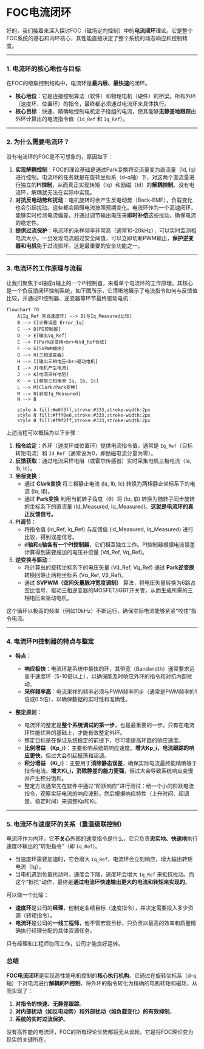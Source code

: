 # FOC电流闭环

好的，我们接着来深入探讨FOC（磁场定向控制）中的**电流闭环**理论。它是整个FOC系统的基石和内环核心，其性能直接决定了整个系统的动态响应和控制精度。

---

### 1. 电流环的核心地位与目标

在FOC的级联控制结构中，电流环是**最内层、最快速**的闭环。

*   **核心地位**：它是连接控制算法（软件）和物理电机（硬件）的桥梁。所有外环（速度环、位置环）的指令，最终都必须通过电流环来具体执行。
*   **核心目标**：快速、精确地控制电机定子绕组的电流，使其能够**无静差地跟踪**由外环计算出的电流指令值（`Id_Ref` 和 `Iq_Ref`）。

---

### 2. 为什么需要电流环？

没有电流环的FOC是不可想象的，原因如下：

1.  **实现解耦控制**：FOC的理论基础是通过Park变换将交流量变为直流量（Id, Iq）进行控制。电流环的任务就是在旋转坐标系（d-q轴）下，对这两个直流量进行独立的**PI控制**，从而真正实现转矩（Iq）和励磁（Id）的**解耦控制**。没有电流环，解耦就无法在实际中实现。
2.  **对抗反电动势和扰动**：电机旋转时会产生反电动势（Back-EMF），负载变化也会引起扰动。这些都会阻碍电流按照预期变化。电流环作为一个高速闭环，能够实时检测电流偏差，并通过调节输出电压来**即时补偿**这些扰动，确保电流的稳定性。
3.  **提供过流保护**：电流环的采样频率非常高（通常10-20kHz），可以实时监测相电流大小。一旦发现电流超过安全阈值，可以立即切断PWM输出，**保护逆变器和电机**免于过流损坏。这是最重要的安全功能之一。

---

### 3. 电流环的工作原理与流程

让我们聚焦于d轴或q轴上的一个PI控制器，来看单个电流环的工作原理。其核心是一个负反馈闭环控制系统，如下图所示，它清晰地展示了电流指令如何与反馈值比较，并通过PI控制器、逆变器等环节最终驱动电机：

```mermaid
flowchart TD
    A[Iq_Ref 来自速度环] --> B[与Iq_Measured比较]
    B --> C[计算误差 Error_Iq]
    C --> D[PI控制器]
    D --> E[输出Vq_Ref]
    E --> F[Park逆变换<br>与Vd_Ref合成]
    F --> G[SVPWM模块]
    G --> H[三相逆变器]
    H --> I[输出三相电压<br>驱动电机]
    I --> J[电机产生电流]
    J --> K[电流采样电阻]
    K --> L[获取三相电流 Ia, Ib, Ic]
    L --> M[Clark/Park变换]
    M --> N[获取Iq_Measured]
    N --> B

    style A fill:#e6f3ff,stroke:#333,stroke-width:2px
    style N fill:#fff0e6,stroke:#333,stroke-width:2px
    style B fill:#f9f2ff,stroke:#333,stroke-width:2px
```

上述流程可以概括为以下步骤：

1.  **指令给定**：外环（速度环或位置环）提供电流指令值，通常是 `Iq_Ref`（目标转矩电流）和 `Id_Ref`（通常设为0，即励磁电流分量为零）。
2.  **反馈获取**：通过电流采样电阻（或霍尔传感器）实时采集电机三相电流（Ia, Ib, Ic）。
3.  **坐标变换**：
    *   通过 **Clark变换** 将三相静止电流 (Ia, Ib, Ic) 转换为两相静止坐标系下的电流 (Iα, Iβ)。
    *   通过 **Park变换** 利用当前转子角度（θ）将 (Iα, Iβ) 转换为随转子同步旋转的坐标系下的直流量 (Id_Measured, Iq_Measured)。**这就是电流环的真正反馈信号。**
4.  **PI调节**：
    *   将指令值 (Id_Ref, Iq_Ref) 与反馈值 (Id_Measured, Iq_Measured) 进行比较，得到误差信号。
    *   **d轴和q轴各有一个PI控制器**，它们相互独立工作。PI控制器根据电流误差计算得到需要施加的电压补偿量 (Vd_Ref, Vq_Ref)。
5.  **逆变换与驱动**：
    *   将计算出的旋转坐标系下的电压矢量 (Vd_Ref, Vq_Ref) 通过 **Park逆变换** 转换回静止两相坐标系 (Vα_Ref, Vβ_Ref)。
    *   通过 **SVPWM（空间矢量脉冲宽度调制）** 算法，将电压矢量转换为6路占空比信号，驱动三相逆变器的MOSFET/IGBT开关管，从而生成所需的三相电压来驱动电机。

这个循环以极高的频率（例如10kHz）不断运行，确保实际电流能够紧紧“咬住”指令电流。

---

### 4. 电流环PI控制器的特点与整定

*   **特点**：
    *   **响应极快**：电流环是系统中最快的环，其带宽（Bandwidth）通常要求远高于速度环（5-10倍以上），以确保能及时响应外环的指令和对抗内部扰动。
    *   **采样频率高**：电流采样的频率必须与PWM频率同步（通常是PWM频率的1倍或0.5倍），以确保数据的实时性和准确性。

*   **整定原则**：
    *   电流环的整定是**整个系统调试的第一步**，也是最重要的一步。只有在电流环性能优异的基础上，才能有效整定外环。
    *   整定目标是在保证系统稳定的前提下，尽可能提高环路的响应速度。
    *   **比例增益 （Kp_i）**：主要影响系统的响应速度。**增大Kp_i，电流跟踪的响应更快**，但过大会引起振荡和超调。
    *   **积分增益 （Ki_i）**：主要用于**消除静态误差**，确保实际电流最终能精确等于指令电流。**增大Ki_i，消除静差的能力更强**，但过大会导致系统响应变慢并产生积分饱和。
    *   整定方法通常先在软件中通过“阶跃响应”进行测试：给一个小的阶跃电流指令，观察实际电流的响应波形，然后根据响应特性（上升时间、超调量、稳定时间）来调整Kp和Ki。

---

### 5. 电流环与速度环的关系（重温级联控制）

电流环作为内环，它**不关心**外部的速度指令是什么，它只负责**忠实地、快速地**执行速度环输出的“转矩指令”（即 `Iq_Ref`）。

*   当速度环需要加速时，它会增大 `Iq_Ref`，电流环会立刻响应，增大输出转矩电流（Iq）。
*   当电机遇到负载扰动时，速度会下降，速度环会增大 `Iq_Ref` 来抵抗扰动。而这个“抵抗”动作，最终是**通过电流环快速输出更大的电流和转矩来实现的**。

可以做一个比喻：
*   **速度环**是公司的**经理**，他制定业绩目标（速度指令），并决定需要投入多少资源（转矩指令）。
*   **电流环**是公司的**一线工程师**，他不管宏观目标，只负责以最高的效率和质量精确执行经理分配的具体资源任务。

只有经理和工程师协同工作，公司才能良好运转。

### 总结

**FOC电流闭环**是实现高性能电机控制的**核心执行机构**。它通过在旋转坐标系（d-q轴）下对电流进行**解耦的PI控制**，将外环的指令转化为精确的电机转矩和磁场，从而实现了：

1.  **对指令的快速、无静差跟踪**。
2.  **对内部扰动（如反电动势）和外部扰动（如负载变化）的有效抑制**。
3.  **系统的实时过流保护**。

没有高性能的电流环，FOC的所有理论优势都将无从谈起。它是将FOC理论变为现实的关键所在。